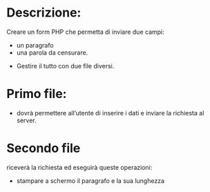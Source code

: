 # Descrizione:
Creare un form PHP che permetta di inviare due campi:
- un paragrafo
- una parola da censurare.

* Gestire il tutto con due file diversi. 

# Primo file:

- dovrà permettere all’utente di inserire i dati e inviare la richiesta al server.

# Secondo file 
riceverà la richiesta ed eseguirà queste operazioni:

- stampare a schermo il paragrafo e la sua lunghezza



